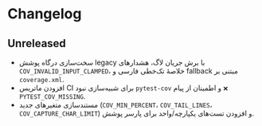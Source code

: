 # Changelog

## Unreleased

- سخت‌سازی درگاه پوشش legacy با برش جریان لاگ، هشدارهای `COV_INVALID_INPUT_CLAMPED`، خلاصهٔ تک‌خطی فارسی و fallback مبتنی بر `coverage.xml`.
- افزودن ماتریس CI برای شبیه‌سازی نبود `pytest-cov` و اطمینان از پیام `❌ PYTEST_COV_MISSING`.
- مستندسازی متغیرهای جدید (`COV_MIN_PERCENT`، `COV_TAIL_LINES`، `COV_CAPTURE_CHAR_LIMIT`) و افزودن تست‌های یکپارچه/واحد برای پارسر پوشش.
